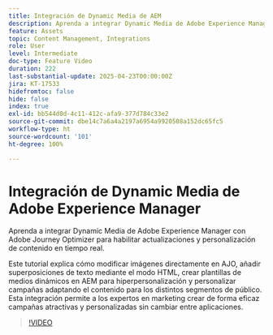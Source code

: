 ```yaml
---
title: Integración de Dynamic Media de AEM
description: Aprenda a integrar Dynamic Media de Adobe Experience Manager (AEM) con Adobe Journey Optimizer (AJO) para habilitar actualizaciones y personalización de contenido en tiempo real.
feature: Assets
topic: Content Management, Integrations
role: User
level: Intermediate
doc-type: Feature Video
duration: 222
last-substantial-update: 2025-04-23T00:00:00Z
jira: KT-17533
hidefromtoc: false
hide: false
index: true
exl-id: bb544d0d-4c11-412c-afa9-377d784c33e2
source-git-commit: dbe14c7a6a4a2197a6954a9920508a152dc65fc5
workflow-type: ht
source-wordcount: '101'
ht-degree: 100%

---
```


# Integración de Dynamic Media de Adobe Experience Manager

Aprenda a integrar Dynamic Media de Adobe Experience Manager con Adobe Journey Optimizer para habilitar actualizaciones y personalización de contenido en tiempo real.

Este tutorial explica cómo modificar imágenes directamente en AJO, añadir superposiciones de texto mediante el modo HTML, crear plantillas de medios dinámicos en AEM para hiperpersonalización y personalizar campañas adaptando el contenido para los distintos segmentos de público. Esta integración permite a los expertos en marketing crear de forma eficaz campañas atractivas y personalizadas sin cambiar entre aplicaciones.

>[!VIDEO](https://video.tv.adobe.com/v/3457695/?learn=on&enablevpops)
